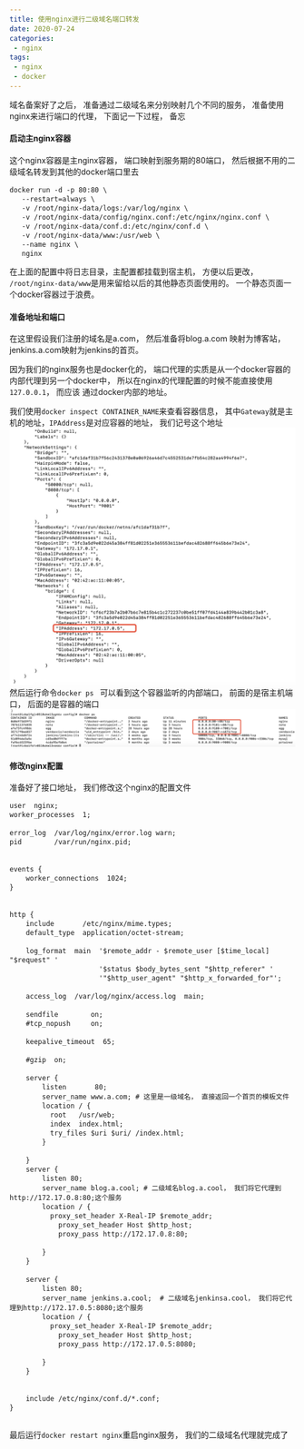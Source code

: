 ```yaml
---
title: 使用nginx进行二级域名端口转发
date: 2020-07-24
categories:
 - nginx
tags:
 - nginx
 - docker
---
```

 域名备案好了之后， 准备通过二级域名来分别映射几个不同的服务， 准备使用nginx来进行端口的代理， 下面记一下过程， 备忘
 
 #### 启动主nginx容器
 这个nginx容器是主nginx容器， 端口映射到服务期的80端口， 然后根据不用的二级域名转发到其他的docker端口里去
 
 ```shell script
docker run -d -p 80:80 \
    --restart=always \
    -v /root/nginx-data/logs:/var/log/nginx \
    -v /root/nginx-data/config/nginx.conf:/etc/nginx/nginx.conf \
    -v /root/nginx-data/conf.d:/etc/nginx/conf.d \
    -v /root/nginx-data/www:/usr/web \
    --name nginx \
    nginx
```
在上面的配置中将日志目录，主配置都挂载到宿主机， 方便以后更改， `/root/nginx-data/www`是用来留给以后的其他静态页面使用的。 一个静态页面一个docker容器过于浪费。

#### 准备地址和端口
在这里假设我们注册的域名是a.com， 然后准备将blog.a.com 映射为博客站， jenkins.a.com映射为jenkins的首页。

因为我们的nginx服务也是docker化的， 端口代理的实质是从一个docker容器的内部代理到另一个docker中， 所以在nginx的代理配置的时候不能直接使用`127.0.0.1`， 而应该
通过docker内部的地址。

我们使用`docker inspect CONTAINER_NAME`来查看容器信息， 其中`Gateway`就是主机的地址，`IPAddress`是对应容器的地址， 我们记号这个地址
![](./1.jpg)
然后运行命令`docker ps ` 可以看到这个容器监听的内部端口， 前面的是宿主机端口， 后面的是容器的端口
![](./2.jpg)

#### 修改nginx配置
准备好了接口地址， 我们修改这个nginx的配置文件
```nginx
user  nginx;
worker_processes  1;

error_log  /var/log/nginx/error.log warn;
pid        /var/run/nginx.pid;


events {
    worker_connections  1024;
}


http {
    include       /etc/nginx/mime.types;
    default_type  application/octet-stream;

    log_format  main  '$remote_addr - $remote_user [$time_local] "$request" '
                      '$status $body_bytes_sent "$http_referer" '
                      '"$http_user_agent" "$http_x_forwarded_for"';

    access_log  /var/log/nginx/access.log  main;

    sendfile        on;
    #tcp_nopush     on;

    keepalive_timeout  65;

    #gzip  on;

    server {
        listen       80;
        server_name www.a.com; # 这里是一级域名， 直接返回一个首页的模板文件
        location / {
          root   /usr/web;
          index  index.html;
          try_files $uri $uri/ /index.html;
        }

    }
    server {
        listen 80;
        server_name blog.a.cool; # 二级域名blog.a.cool， 我们将它代理到http://172.17.0.8:80;这个服务
        location / {
          proxy_set_header X-Real-IP $remote_addr;
            proxy_set_header Host $http_host;
            proxy_pass http://172.17.0.8:80;
        
        }
    }

    server {
        listen 80;
        server_name jenkins.a.cool;  # 二级域名jenkinsa.cool， 我们将它代理到http://172.17.0.5:8080;这个服务
        location / {
          proxy_set_header X-Real-IP $remote_addr;
            proxy_set_header Host $http_host;
            proxy_pass http://172.17.0.5:8080;

        }
    }


    include /etc/nginx/conf.d/*.conf;
}
        
```
最后运行`docker restart nginx`重启nginx服务， 我们的二级域名代理就完成了
